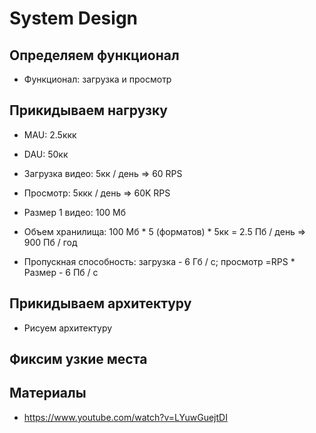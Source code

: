 # System Design

## Определяем функционал

- Функционал: загрузка и просмотр


## Прикидываем нагрузку

- MAU: 2.5ккк
- DAU: 50кк
- Загрузка видео: 5кк / день ⇒ 60 RPS
- Просмотр: 5ккк / день ⇒ 60K RPS
- Размер 1 видео: 100 Мб

- Объем хранилища: 100 Мб * 5 (форматов) * 5кк = 2.5 Пб / день ⇒ 900 Пб / год
- Пропускная способность: загрузка - 6 Гб / с; просмотр =RPS * Размер  - 6 Пб / с

## Прикидываем архитектуру

- Рисуем архитектуру

## Фиксим узкие места


## Материалы

- https://www.youtube.com/watch?v=LYuwGuejtDI